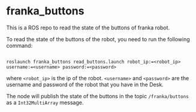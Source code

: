 # franka_buttons
This is a ROS repo to read the state of the buttons of franka robot.

To read the state of the buttons of the robot, you need to run the following command:
```

roslaunch franka_buttons read_buttons.launch robot_ip:=<robot_ip> username:=<username> password:=<password>

```
where `<robot_ip>` is the ip of the robot. `<username>` and `<password>` are the username and password of the robot that you have in the Desk.

The node will publish the state of the buttons in the topic `/franka/buttons` as a `Int32MultiArray` message.
